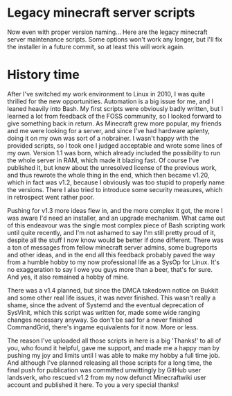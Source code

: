 # Legacy minecraft server scripts
Now even with proper version naming...
Here are the legacy minecraft server maintenance scripts. Some options won't work any longer, but I'll fix the installer in a future commit, so at least this will work again.

# History time
After I've switched my work environment to Linux in 2010, I was quite thrilled for the new opportunities. Automation is a big issue for me, and I leaned heavily into Bash. My first scripts were obviously badly written, but I learned a lot from feedback of the FOSS community, so I looked forward to give something back in return.
As Minecraft grew more popular, my friends and me were looking for a server, and since I've had hardware aplenty, doing it on my own was sort of a nobrainer. I wasn't happy with the provided scripts, so I took one I judged acceptable and wrote some lines of my own. Version 1.1 was born, which already included the possibility to run the whole server in RAM, which made it blazing fast. Of course I've published it, but knew about the unresolved license of the previous work, and thus rewrote the whole thing in the end, which then became v1.20, which in fact was v1.2, because I obviously was too stupid to properly name the versions. There I also tried to introduce some security measures, which in retrospect went rather poor. 

Pushing for v1.3 more ideas flew in, and the more complex it got, the more I was aware I'd need an installer, and an upgrade mechanism. What came out of this endeavour was the single most complex piece of Bash scripting work until quite recently, and I'm not ashamed to say I'm still pretty proud of it, despite all the stuff I now know would be better if done different. There was a ton of messages from fellow minecraft server admins, some bugreports and other ideas, and in the end all this feedback probably paved the way from a humble hobby to my now professional life as a SysOp for Linux. It's no exaggeration to say I owe you guys more than a beer, that's for sure. And yes, it also remained a hobby of mine.

There was a v1.4 planned, but since the DMCA takedown notice on Bukkit and some other real life issues, it was never finished. This wasn't really a shame, since the advent of Systemd and the eventual deprecation of SysVinit, which this script was written for, made some wide ranging changes necessary anyway. So don't be sad for a never finished CommandGrid, there's ingame equivalents for it now. More or less.

The reason I've uploaded all those scripts in here is a big 'Thanks!' to all of you, who found it helpful, gave me support, and made me a happy man by pushing my joy and limits until I was able to make my hobby a full time job. And although I've planned releasing all those scripts for a long time, the final push for publication was committed unwittingly by GitHub user landsverk, who rescued v1.2 from my now defunct Minecraftwiki user account and published it here. To you a very special thanks!
